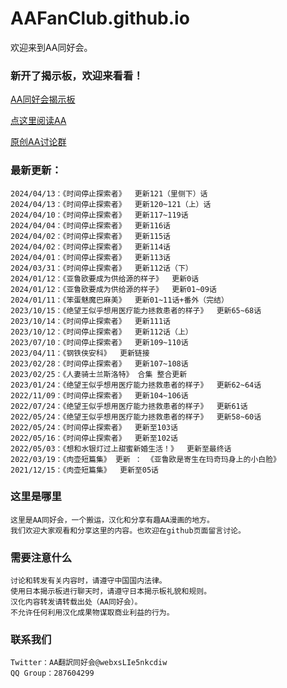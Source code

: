 # AAFanClub.github.io

欢迎来到AA同好会。

### 新开了揭示板，欢迎来看看！
[AA同好会揭示板](http://aafanclub.com/)

[点这里阅读AA](/src/index.md)

[原创AA讨论群](/src/group.md)

### 最新更新：

```
2024/04/13：《时间停止探索者》  更新121（里侧下）话
2024/04/13：《时间停止探索者》  更新120~121（上）话
2024/04/10：《时间停止探索者》  更新117~119话
2024/04/04：《时间停止探索者》  更新116话
2024/04/02：《时间停止探索者》  更新115话
2024/04/02：《时间停止探索者》  更新114话
2024/04/01：《时间停止探索者》  更新113话
2024/03/31：《时间停止探索者》  更新112话（下）
2024/01/12：《亚鲁欧要成为供给源的样子》  更新0话
2024/01/12：《亚鲁欧要成为供给源的样子》  更新01~09话
2024/01/11：《笨蛋魅魔巴麻美》  更新01~11话+番外（完结）
2023/10/15：《绝望王似乎想用医疗能力拯救患者的样子》  更新65~68话
2023/10/14：《时间停止探索者》  更新111话
2023/10/12：《时间停止探索者》  更新112话（上）
2023/07/10：《时间停止探索者》  更新109~110话
2023/04/11：《钢铁侠安科》  更新链接
2023/02/28：《时间停止探索者》  更新107~108话
2023/02/25：《人妻骑士兰斯洛特》 合集 整合更新
2023/01/24：《绝望王似乎想用医疗能力拯救患者的样子》  更新62~64话
2022/11/09：《时间停止探索者》  更新104~106话
2022/07/24：《绝望王似乎想用医疗能力拯救患者的样子》  更新61话
2022/05/24：《绝望王似乎想用医疗能力拯救患者的样子》  更新58~60话
2022/05/24：《时间停止探索者》  更新至103话
2022/05/16：《时间停止探索者》  更新至102话
2022/05/03：《想和水银灯过上甜蜜新婚生活！》  更新至最终话
2022/03/19：《肉壶短篇集》 更新 ： 《亚鲁欧是寄生在玛奇玛身上的小白脸》
2021/12/15：《肉壶短篇集》  更新至05话
```

### 这里是哪里
```
这里是AA同好会，一个搬运，汉化和分享有趣AA漫画的地方。
我们欢迎大家观看和分享这里的内容。也欢迎在github页面留言讨论。

```
### 需要注意什么
```
讨论和转发有关内容时，请遵守中国国内法律。
使用日本揭示板进行聊天时，请遵守日本揭示板礼貌和规则。
汉化内容转发请转载出处（AA同好会）。
不允许任何利用汉化成果物谋取商业利益的行为。

```
### 联系我们
```
Twitter：AA翻訳同好会@webxsLIe5nkcdiw
QQ Group：287604299
```